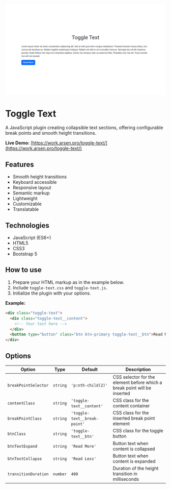 <kbd>
    <img src="img/toggle-text.png" alt="Toggle Text">
</kbd>


# Toggle Text
A JavaScript plugin creating collapsible text sections,
offering configurable break points and smooth height transitions.


**Live Demo:**
[https://work.arsen.pro/toggle-text/](https://work.arsen.pro/toggle-text/)


## Features
* Smooth height transitions
* Keyboard accessible
* Responsive layout
* Semantic markup
* Lightweight
* Customizable
* Translatable


## Technologies
* JavaScript (ES6+)
* HTML5
* CSS3
* Bootstrap 5


## How to use
1. Prepare your HTML markup as in the example below.
2. Include `toggle-text.css` and `toggle-text.js`.
3. Initialize the plugin with your options.

**Example:**
```html
<div class="toggle-text">
  <div class="toggle-text__content">
    <!-- Your text here -->
  </div>
  <button type="button" class="btn btn-primary toggle-text__btn">Read More</button>
</div>
```


## Options
| Option               | Type     | Default                      | Description                                                              |
|----------------------|----------|------------------------------|--------------------------------------------------------------------------|
| `breakPointSelector` | `string` | `'p:nth-child(2)'`           | CSS selector for the element before which a break point will be inserted |
| `contentClass`       | `string` | `'toggle-text__content'`     | CSS class for the content container                                      |
| `breakPointClass`    | `string` | `'toggle-text__break-point'` | CSS class for the inserted break point element                           |
| `btnClass`           | `string` | `'toggle-text__btn'`         | CSS class for the toggle button                                          |
| `btnTextExpand`      | `string` | `'Read More'`                | Button text when content is collapsed                                    |
| `btnTextCollapse`    | `string` | `'Read Less'`                | Button text when content is expanded                                     |
| `transitionDuration` | `number` | `400`                        | Duration of the height transition in milliseconds                        |